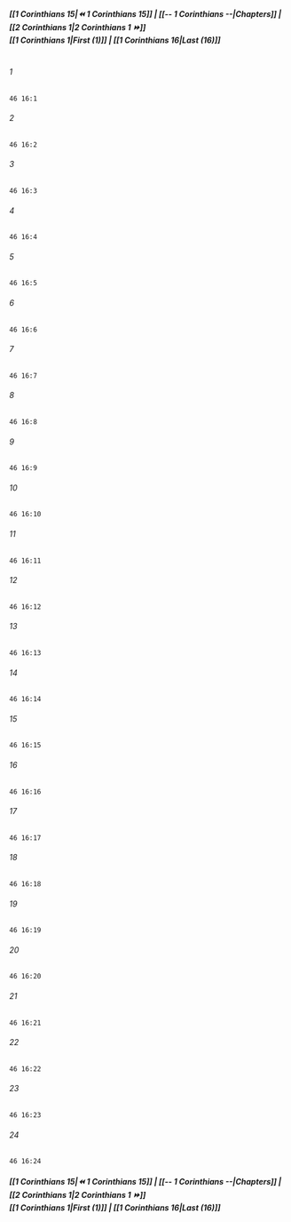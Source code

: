 
##### **[[1 Corinthians 15|⏪ 1 Corinthians 15]] | [[-- 1 Corinthians --|Chapters]] | [[2 Corinthians 1|2 Corinthians 1 ⏩]]**<br>**[[1 Corinthians 1|First (1)]] | [[1 Corinthians 16|Last (16)]]**<br><br>

###### 1
``` verse
46 16:1
```
###### 2
``` verse
46 16:2
```
###### 3
``` verse
46 16:3
```
###### 4
``` verse
46 16:4
```
###### 5
``` verse
46 16:5
```
###### 6
``` verse
46 16:6
```
###### 7
``` verse
46 16:7
```
###### 8
``` verse
46 16:8
```
###### 9
``` verse
46 16:9
```
###### 10
``` verse
46 16:10
```
###### 11
``` verse
46 16:11
```
###### 12
``` verse
46 16:12
```
###### 13
``` verse
46 16:13
```
###### 14
``` verse
46 16:14
```
###### 15
``` verse
46 16:15
```
###### 16
``` verse
46 16:16
```
###### 17
``` verse
46 16:17
```
###### 18
``` verse
46 16:18
```
###### 19
``` verse
46 16:19
```
###### 20
``` verse
46 16:20
```
###### 21
``` verse
46 16:21
```
###### 22
``` verse
46 16:22
```
###### 23
``` verse
46 16:23
```
###### 24
``` verse
46 16:24
```

##### **[[1 Corinthians 15|⏪ 1 Corinthians 15]] | [[-- 1 Corinthians --|Chapters]] | [[2 Corinthians 1|2 Corinthians 1 ⏩]]**<br>**[[1 Corinthians 1|First (1)]] | [[1 Corinthians 16|Last (16)]]**
